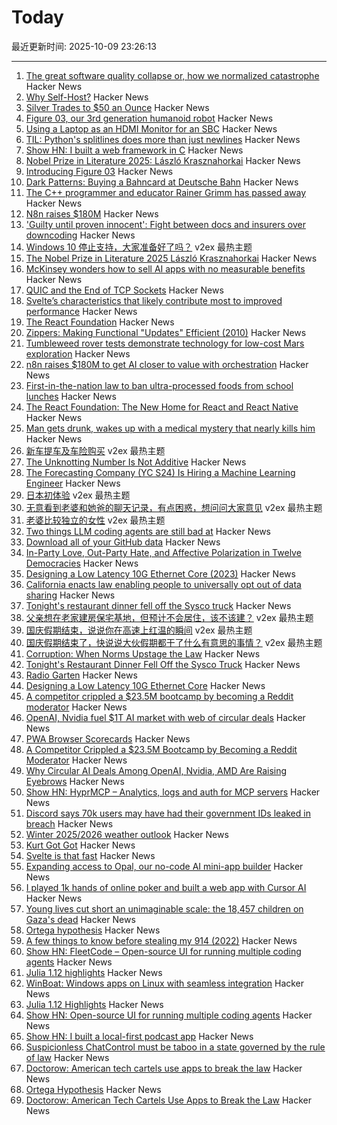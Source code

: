# Today

最近更新时间: 2025-10-09 23:26:13

--- 
1. [The great software quality collapse or, how we normalized catastrophe](https://techtrenches.substack.com/p/the-great-software-quality-collapse) Hacker News
2. [Why Self-Host?](https://romanzipp.com/blog/why-a-homelab-why-self-host) Hacker News
3. [Silver Trades to $50 an Ounce](https://investinglive.com/technical-analysis/silver-trades-to-50-an-ounce-for-the-1st-time-ever-20251009/) Hacker News
4. [Figure 03, our 3rd generation humanoid robot](https://www.figure.ai/news/introducing-figure-03) Hacker News
5. [Using a Laptop as an HDMI Monitor for an SBC](https://danielmangum.com/posts/laptop-hdmi-monitor-sbc/) Hacker News
6. [TIL: Python's splitlines does more than just newlines](https://yossarian.net/til/post/python-s-splitlines-does-a-lot-more-than-just-newlines/) Hacker News
7. [Show HN: I built a web framework in C](https://github.com/ashtonjamesd/lavandula) Hacker News
8. [Nobel Prize in Literature 2025: László Krasznahorkai](https://www.nobelprize.org/prizes/literature/2025/press-release/) Hacker News
9. [Introducing Figure 03](https://www.figure.ai/news/introducing-figure-03) Hacker News
10. [Dark Patterns: Buying a Bahncard at Deutsche Bahn](https://www.ketzu.net/dark-patterns-buying-a-bahncard-at-deutsche-bahn/) Hacker News
11. [The C++ programmer and educator Rainer Grimm has passed away](https://www.modernescpp.com/index.php/my-als-journey-31-31-the-end/) Hacker News
12. [N8n raises $180M](https://blog.n8n.io/series-c/) Hacker News
13. ['Guilty until proven innocent': Fight between docs and insurers over downcoding](https://www.nbcnews.com/health/health-care/guilty-proven-innocent-fight-doctors-insurance-companies-downcoding-rcna230714) Hacker News
14. [Windows 10 停止支持，大家准备好了吗？](https://www.v2ex.com/t/1163876) v2ex 最热主题
15. [The Nobel Prize in Literature 2025 László Krasznahorkai](https://www.nobelprize.org/prizes/literature/2025/press-release/) Hacker News
16. [McKinsey wonders how to sell AI apps with no measurable benefits](https://www.theregister.com/2025/10/09/mckinsey_ai_monetization/) Hacker News
17. [QUIC and the End of TCP Sockets](https://codemia.io/blog/path/QUIC-and-the-End-of-TCP-Sockets-How-User-Space-Transport-Rewrites-Flow-Control) Hacker News
18. [Svelte’s characteristics that likely contribute most to improved performance](https://chuniversiteit.nl/papers/svelte-is-fast) Hacker News
19. [The React Foundation](https://engineering.fb.com/2025/10/07/open-source/introducing-the-react-foundation-the-new-home-for-react-react-native/) Hacker News
20. [Zippers: Making Functional "Updates" Efficient (2010)](http://www.goodmath.org/blog/2010/01/13/zippers-making-functional-updates-efficient/) Hacker News
21. [Tumbleweed rover tests demonstrate technology for low-cost Mars exploration](https://phys.org/news/2025-09-tumbleweed-rover-technology-mars-exploration.html) Hacker News
22. [n8n raises $180M to get AI closer to value with orchestration](https://blog.n8n.io/series-c/) Hacker News
23. [First-in-the-nation law to ban ultra-processed foods from school lunches](https://www.gov.ca.gov/2025/10/08/governor-newsom-signs-first-in-the-nation-law-to-ban-ultra-processed-foods-from-school-lunches/) Hacker News
24. [The React Foundation: The New Home for React and React Native](https://engineering.fb.com/2025/10/07/open-source/introducing-the-react-foundation-the-new-home-for-react-react-native/) Hacker News
25. [Man gets drunk, wakes up with a medical mystery that nearly kills him](https://arstechnica.com/health/2025/10/man-gets-drunk-wakes-up-with-a-medical-mystery-that-nearly-kills-him/) Hacker News
26. [新车提车及车险购买](https://www.v2ex.com/t/1163781) v2ex 最热主题
27. [The Unknotting Number Is Not Additive](https://divisbyzero.com/2025/10/08/the-unknotting-number-is-not-additive/) Hacker News
28. [The Forecasting Company (YC S24) Is Hiring a Machine Learning Engineer](https://www.ycombinator.com/companies/the-forecasting-company/jobs/cXJzAhA-founding-machine-learning-engineer) Hacker News
29. [日本初体验](https://www.v2ex.com/t/1163825) v2ex 最热主题
30. [无意看到老婆和她爸的聊天记录，有点困惑，想问问大家意见](https://www.v2ex.com/t/1163820) v2ex 最热主题
31. [老婆比较独立的女性](https://www.v2ex.com/t/1163804) v2ex 最热主题
32. [Two things LLM coding agents are still bad at](https://kix.dev/two-things-llm-coding-agents-are-still-bad-at/) Hacker News
33. [Download all of your GitHub data](https://github.blog/developer-skills/github/download-your-data/) Hacker News
34. [In-Party Love, Out-Party Hate, and Affective Polarization in Twelve Democracies](https://academic.oup.com/poq/article/89/2/459/8152104?login=false) Hacker News
35. [Designing a Low Latency 10G Ethernet Core (2023)](https://ttchisholm.github.io/ethernet/2023/05/01/designing-10g-eth-1.html) Hacker News
36. [California enacts law enabling people to universally opt out of data sharing](https://therecord.media/california-signs-law-opt-out-browsers) Hacker News
37. [Tonight's restaurant dinner fell off the Sysco truck](https://www.thenation.com/article/society/restaurant-consolidation-loss-local-identity/) Hacker News
38. [父亲想在老家建房保宅基地，但预计不会居住，该不该建？](https://www.v2ex.com/t/1163795) v2ex 最热主题
39. [国庆假期结束，说说你在高速上红温的瞬间](https://www.v2ex.com/t/1163792) v2ex 最热主题
40. [国庆假期结束了，快说说大伙假期都干了什么有意思的事情？](https://www.v2ex.com/t/1163783) v2ex 最热主题
41. [Corruption: When Norms Upstage the Law](https://knowablemagazine.org/content/article/society/2025/how-corruption-interplays-with-social-norms) Hacker News
42. [Tonight's Restaurant Dinner Fell Off the Sysco Truck](https://www.thenation.com/article/society/restaurant-consolidation-loss-local-identity/) Hacker News
43. [Radio Garten](https://radio.garden/) Hacker News
44. [Designing a Low Latency 10G Ethernet Core](https://ttchisholm.github.io/ethernet/2023/05/01/designing-10g-eth-1.html) Hacker News
45. [A competitor crippled a $23.5M bootcamp by becoming a Reddit moderator](https://larslofgren.com/codesmith-reddit-reputation-attack/) Hacker News
46. [OpenAI, Nvidia fuel $1T AI market with web of circular deals](https://www.bloomberg.com/news/features/2025-10-07/openai-s-nvidia-amd-deals-boost-1-trillion-ai-boom-with-circular-deals) Hacker News
47. [PWA Browser Scorecards](https://pwascore.com/) Hacker News
48. [A Competitor Crippled a $23.5M Bootcamp by Becoming a Reddit Moderator](https://larslofgren.com/codesmith-reddit-reputation-attack/) Hacker News
49. [Why Circular AI Deals Among OpenAI, Nvidia, AMD Are Raising Eyebrows](https://www.bloomberg.com/news/articles/2025-10-08/the-circular-openai-nvidia-and-amd-deals-raising-fears-of-a-new-tech-bubble) Hacker News
50. [Show HN: HyprMCP – Analytics, logs and auth for MCP servers](https://github.com/hyprmcp/jetski) Hacker News
51. [Discord says 70k users may have had their government IDs leaked in breach](https://www.theverge.com/news/797051/discord-government-ids-leaked-data-breach) Hacker News
52. [Winter 2025/2026 weather outlook](https://www.severe-weather.eu/long-range-2/winter-2025-2026-outlook-colder-season-forecast-for-united-states-canada-europe-fa/) Hacker News
53. [Kurt Got Got](https://fly.io/blog/kurt-got-got/) Hacker News
54. [Svelte is that fast](https://chuniversiteit.nl/papers/svelte-is-fast) Hacker News
55. [Expanding access to Opal, our no-code AI mini-app builder](https://blog.google/technology/google-labs/opal-expansion/) Hacker News
56. [I played 1k hands of online poker and built a web app with Cursor AI](https://blog.rchase.com/i-played-1-000-hands-of-online-poker-and-built-a-web-app-with-cursor-ai/) Hacker News
57. [Young lives cut short an unimaginable scale: the 18,457 children on Gaza's dead](https://www.theguardian.com/world/ng-interactive/2025/oct/08/young-lives-cut-short-on-an-unimaginable-scale-the-18457-children-on-gazas-list-of-war-dead) Hacker News
58. [Ortega hypothesis](https://en.wikipedia.org/wiki/Ortega_hypothesis) Hacker News
59. [A few things to know before stealing my 914 (2022)](https://www.hagerty.com/media/advice/a-few-things-to-know-before-you-steal-my-914/) Hacker News
60. [Show HN: FleetCode – Open-source UI for running multiple coding agents](https://github.com/built-by-as/FleetCode) Hacker News
61. [Julia 1.12 highlights](https://julialang.org/blog/2025/10/julia-1.12-highlights/) Hacker News
62. [WinBoat: Windows apps on Linux with seamless integration](https://www.winboat.app/) Hacker News
63. [Julia 1.12 Highlights](https://julialang.org/blog/2025/10/julia-1.12-highlights/) Hacker News
64. [Show HN: Open-source UI for running multiple coding agents](https://github.com/built-by-as/FleetCode) Hacker News
65. [Show HN: I built a local-first podcast app](https://wherever.audio) Hacker News
66. [Suspicionless ChatControl must be taboo in a state governed by the rule of law](https://digitalcourage.social/@echo_pbreyer/115337976340299372) Hacker News
67. [Doctorow: American tech cartels use apps to break the law](https://lithub.com/how-american-tech-cartels-use-apps-to-break-the-law/) Hacker News
68. [Ortega Hypothesis](https://en.wikipedia.org/wiki/Ortega_hypothesis) Hacker News
69. [Doctorow: American Tech Cartels Use Apps to Break the Law](https://lithub.com/how-american-tech-cartels-use-apps-to-break-the-law/) Hacker News
